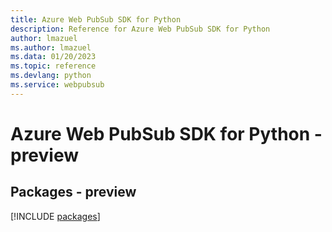 ```yaml
---
title: Azure Web PubSub SDK for Python
description: Reference for Azure Web PubSub SDK for Python
author: lmazuel
ms.author: lmazuel
ms.data: 01/20/2023
ms.topic: reference
ms.devlang: python
ms.service: webpubsub
---
```

# Azure Web PubSub SDK for Python - preview
## Packages - preview
[!INCLUDE [packages](web-pubsub-index.md)]